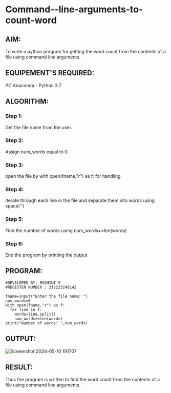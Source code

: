 # Command--line-arguments-to-count-word
## AIM:
To write a python program for getting the word count from the contents of a file using command line arguments.
## EQUIPEMENT'S REQUIRED: 
PC
Anaconda - Python 3.7
## ALGORITHM: 
### Step 1:
Get the file name from the user.
### Step 2:
Assign num_words equal to 0.
### Step 3:
open the file by with open(fname,"r") as f: for handling.
### Step 4:
Iterate through each line in the file and separate them into words using space('')
### Step 5:
Find the number of words using num_words+=len(words)
### Step 6:
End the program by orinting the output

## PROGRAM:
```
#DEVELOPED BY: ROSHINI S
#REGISTER NUMBER : 212223240142

fname=input("Enter the file name: ")
num_words=0
with open(fname,"r") as f:
  for line in f:
    words=line.split()
    num_words+=len(words)
print("Number of words: ",num_words)
```
## OUTPUT:

![Screenshot 2024-05-10 191707](https://github.com/Roshini2201/Command--line-arguments-to-count-word/assets/154105318/5802be8b-46ac-42c9-99bb-4a2ff15659ee)


## RESULT:
Thus the program is written to find the word count from the contents of a file using command line arguments.
